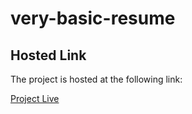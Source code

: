 # very-basic-resume
## Hosted Link

The project is hosted at the following link:

[Project Live](https://yashsahni1.github.io/myfork/)


